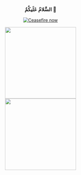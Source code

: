 <div align="center">
  <h3>السَّلامُ عَلَيكُمُ 👋</h3>
  
  [![Ceasefire now](https://img.shields.io/badge/%F0%9F%87%B5%F0%9F%87%B8_Free_Palestine-techforpalestine.org-D83838?labelColor=1a9700&link=https%3A%2F%2Ftechforpalestine.org%2Flearn-more)](https://techforpalestine.org/learn-more)

  <figure>
  <img height="230" src="https://github-readme-stats.vercel.app/api?username=magedragheb&hide_rank=true&hide=stars&show=reviews,prs_merged&show_icons=true&theme=vue-dark" href="https://github.com/anuraghazra/github-readme-stats"/>

<img height="230" src="https://github-readme-stats.vercel.app/api/top-langs?username=magedragheb&theme=vue-dark&layout=compact&langs_count=20"/>
</figure>

</div>




<!--

[![stats](https://github-readme-stats.vercel.app/api?username=magedragheb&hide_rank=true&hide=stars&show=reviews,prs_merged&show_icons=true&theme=vue-dark)](https://github.com/anuraghazra/github-readme-stats)  [![Top Langs](https://github-readme-stats.vercel.app/api/top-langs/?username=magedragheb&theme=vue-dark&layout=compact)](https://github.com/anuraghazra/github-readme-stats)

[![Maged's GitHub stats](https://github-readme-stats.vercel.app/api?username=magedragheb&hide_rank=true&hide=stars&show=reviews,prs_merged&show_icons=true&theme=vue-dark)](https://github.com/anuraghazra/github-readme-stats)
[![Top Langs](https://github-readme-stats.vercel.app/api/top-langs/?username=magedragheb&theme=vue-dark&layout=compact)](https://github.com/magedragheb)

**magedragheb/magedragheb** is a ✨ _special_ ✨ repository because its `README.md` (this file) appears on your GitHub profile.

Here are some ideas to get you started:

- 🔭 I’m currently working on ...
- 🌱 I’m currently learning ...
- 👯 I’m looking to collaborate on ...
- 🤔 I’m looking for help with ...
- 💬 Ask me about ...
- 📫 How to reach me: ...
- 😄 Pronouns: ...
- ⚡ Fun fact: ...
-->
